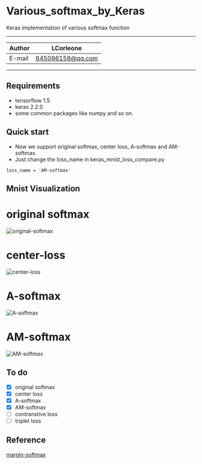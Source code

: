 Various_softmax_by_Keras
======
Keras implementation of various softmax function  

****
	
|Author|LCorleone|
|---|---
|E-mail|645096158@qq.com


****
## Requirements
* tensorflow 1.5
* keras 2.2.0
* some common packages like numpy and so on.

## Quick start
* Now we support original softmax, center loss, A-softmax and AM-softmax.  
* Just change the loss_name in keras_mnist_loss_compare.py
```
loss_name = 'AM-softmax'
```

## Mnist Visualization
# original softmax
![original-softmax](https://github.com/LCorleone/Various_softmax_by_Keras/blob/master/gif/softmax.gif)
# center-loss
![center-loss](https://github.com/LCorleone/Various_softmax_by_Keras/blob/master/gif/center-loss.gif)
# A-softmax
![A-softmax](https://github.com/LCorleone/Various_softmax_by_Keras/blob/master/gif/A-softmax.gif)
# AM-softmax
![AM-softmax](https://github.com/LCorleone/Various_softmax_by_Keras/blob/master/gif/AM-softmax.gif)
## To do

- [x] original softmax
- [x] center loss
- [x] A-softmax
- [x] AM-softmax
- [ ] contranstive loss
- [ ] triplet loss

## Reference
[margin-softmax](https://github.com/bojone/margin-softmax) 
